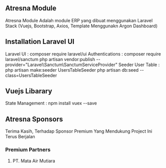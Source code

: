 ## Atresna Module

Atresna Module Adalah module ERP yang dibuat menggunakan Laravel Stack (Vuejs, Bootstrap, Axios, Template Menggunakn Argon Dashboard)

## Installation Laravel UI

Laravel UI : composer require laravel/ui
Authentications : composer require laravel/sanctum
php artisan vendor:publish --provider="Laravel\Sanctum\SanctumServiceProvider"
Seeder User Table : php artisan make:seeder UsersTableSeeder
php artisan db:seed --class=UsersTableSeeder

## Vuejs Libarary

State Management : npm install vuex --save

## Atresna Sponsors

Terima Kasih, Terhadap Sponsor Premium Yang Mendukung Project Ini Terus Berjalan

### Premium Partners

1. PT. Mata Air Mutiara
